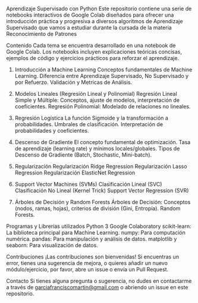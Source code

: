 Aprendizaje Supervisado con Python
Este repositorio contiene una serie de notebooks interactivos de Google Colab diseñados para ofrecer una introducción práctica y progresiva a diversos algoritmos de Aprendizaje Supervisado que vamos a estudiar durante la cursada de la materia Reconocimiento de Patrones

Contenido
Cada tema se encuentra desarrollado en una notebook de Google Colab. Los notebooks incluyen explicaciones teóricas concisas, ejemplos de código y ejercicios prácticos para reforzar el aprendizaje.

1. Introducción a Machine Learning
Conceptos fundamentales de Machine Learning.
Diferencia entre Aprendizaje Supervisado, No Supervisado y por Refuerzo.
Validación y Metricas de Análisis.

2. Modelos Lineales (Regresión Lineal y Polinomial)
Regresión Lineal Simple y Múltiple: Conceptos, ajuste de modelos, interpretación de coeficientes.
Regresión Polinomial: Modelado de relaciones no lineales.

3. Regresión Logística
La función Sigmoide y la transformación a probabilidades.
Umbrales de clasificación.
Interpretación de probabilidades y coeficientes.

4. Descenso de Gradiente
El concepto fundamental de optimización.
Tasa de aprendizaje (learning rate) y mínimos locales/globales.
Tipos de Descenso de Gradiente (Batch, Stochastic, Mini-batch).

5. Regularización
Regularización Ridge Regression
Regularización Lasso Regression
Regularización ElasticNet Regression

7. Support Vector Machines (SVMs)
Clasificación Lineal (SVC)
Clasificación No Lineal (Kernel Trick)
Support Vector Regression (SVR)

8. Árboles de Decisión y Random Forests
Árboles de Decisión: Conceptos (nodos, ramas, hojas), criterios de división (Gini, Entropía).
Random Forests.

Programas y Librerías utilizados
Python 3
Google Colaboratory
scikit-learn: La biblioteca principal para Machine Learning.
numpy: Para computación numérica.
pandas: Para manipulación y análisis de datos.
matplotlib y seaborn: Para visualización de datos.

Contribuciones
¡Las contribuciones son bienvenidas! Si encuentras un error, tienes una sugerencia de mejora, o quieres añadir un nuevo módulo/ejercicio, por favor, abre un issue o envía un Pull Request.

Contacto
Si tienes alguna pregunta o sugerencia, no dudes en contactarme a través de garciafranciscomartin@gmail.com o abriendo un issue en este repositorio.
